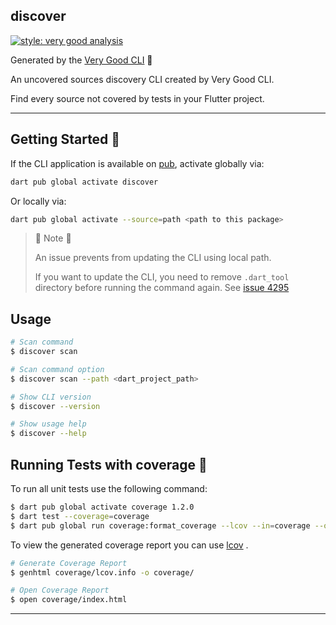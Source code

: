 ## discover

[![style: very good analysis][very_good_analysis_badge]][very_good_analysis_link]

Generated by the [Very Good CLI][very_good_cli_link] 🤖

An uncovered sources discovery CLI created by Very Good CLI.

Find every source not covered by tests in your Flutter project.

---

## Getting Started 🚀

If the CLI application is available on [pub](https://pub.dev), activate globally via:

```sh
dart pub global activate discover
```

Or locally via:

```sh
dart pub global activate --source=path <path to this package>
```

> 🚨 Note 🚨
> 
> An issue prevents from updating the CLI using local path.
> 
> If you want to update the CLI, you need to remove `.dart_tool` directory before running the command again.
> See [issue 4295](https://github.com/dart-lang/pub/issues/4295)

## Usage

```sh
# Scan command
$ discover scan

# Scan command option
$ discover scan --path <dart_project_path>

# Show CLI version
$ discover --version

# Show usage help
$ discover --help
```

## Running Tests with coverage 🧪

To run all unit tests use the following command:

```sh
$ dart pub global activate coverage 1.2.0
$ dart test --coverage=coverage
$ dart pub global run coverage:format_coverage --lcov --in=coverage --out=coverage/lcov.info
```

To view the generated coverage report you can use [lcov](https://github.com/linux-test-project/lcov)
.

```sh
# Generate Coverage Report
$ genhtml coverage/lcov.info -o coverage/

# Open Coverage Report
$ open coverage/index.html
```

---

[very_good_analysis_badge]: https://img.shields.io/badge/style-very_good_analysis-B22C89.svg
[very_good_analysis_link]: https://pub.dev/packages/very_good_analysis
[very_good_cli_link]: https://github.com/VeryGoodOpenSource/very_good_cli